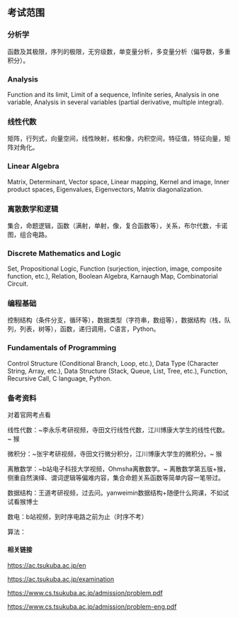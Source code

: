 ## 考试范围

### 分析学
函数及其极限，序列的极限，无穷级数，单变量分析，多变量分析（偏导数，多重积分）。

### Analysis
Function and its limit, Limit of a sequence, Infinite series, Analysis in one variable, Analysis in several variables (partial derivative, multiple integral).

### 线性代数
矩阵，行列式，向量空间，线性映射，核和像，内积空间，特征值，特征向量，矩阵对角化。

### Linear Algebra
Matrix, Determinant, Vector space, Linear mapping, Kernel and image, Inner product spaces, Eigenvalues, Eigenvectors, Matrix diagonalization.

### 离散数学和逻辑
集合，命题逻辑，函数（满射，单射，像，复合函数等），关系，布尔代数，卡诺图，组合电路。

### Discrete Mathematics and Logic
Set, Propositional Logic, Function (surjection, injection, image, composite function, etc.), Relation, Boolean Algebra, Karnaugh Map, Combinatorial Circuit.

### 编程基础
控制结构（条件分支，循环等），数据类型（字符串，数组等），数据结构（栈，队列，列表，树等），函数，递归调用，C语言，Python。

### Fundamentals of Programming
Control Structure (Conditional Branch, Loop, etc.), Data Type (Character String, Array, etc.), Data Structure (Stack, Queue, List, Tree, etc.), Function, Recursive Call, C language, Python.


### 备考资料

对着官网考点看

线性代数：~李永乐考研视频，寺田文行线性代数，江川博康大学生的线性代数。~ 猴

微积分：~张宇考研视频，寺田文行微分积分，江川博康大学生的微积分。~ 猴

离散数学：~b站电子科技大学视频，Ohmsha离散数学。~ 离散数学第五版+猴，侧重自然演绎、谓词逻辑等偏难内容，集合命题关系函数等简单内容一笔带过。

数据结构：王道考研视频，过去问。yanweimin数据结构+随便什么网课，不如试试看猴博士

数电：b站视频，到时序电路之前为止（时序不考）

算法：

#### 相关链接
https://ac.tsukuba.ac.jp/en

https://ac.tsukuba.ac.jp/examination

https://www.cs.tsukuba.ac.jp/admission/problem.pdf

https://www.cs.tsukuba.ac.jp/admission/problem-eng.pdf
